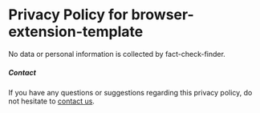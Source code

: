 # Privacy Policy for browser-extension-template

No data or personal information is collected by fact-check-finder.

##### Contact

If you have any questions or suggestions regarding this privacy policy, do not hesitate to [contact us](https://github.com/benedmo/fact-check-finder/issues/new).
